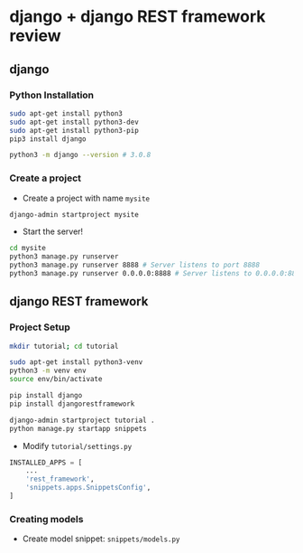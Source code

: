 # django + django REST framework review

## django

### Python Installation

```bash
sudo apt-get install python3
sudo apt-get install python3-dev
sudo apt-get install python3-pip
pip3 install django
```

```bash
python3 -m django --version # 3.0.8
```

### Create a project

- Create a project with name `mysite`

```bash
django-admin startproject mysite
```

- Start the server!

```bash
cd mysite
python3 manage.py runserver
python3 manage.py runserver 8888 # Server listens to port 8888
python3 manage.py runserver 0.0.0.0:8888 # Server listens to 0.0.0.0:8888
```

## django REST framework

### Project Setup

```bash
mkdir tutorial; cd tutorial

sudo apt-get install python3-venv
python3 -m venv env
source env/bin/activate

pip install django
pip install djangorestframework

django-admin startproject tutorial .
python manage.py startapp snippets
```

- Modify `tutorial/settings.py`

```python
INSTALLED_APPS = [
    ...
    'rest_framework',
    'snippets.apps.SnippetsConfig',
]
```

### Creating models

- Create model snippet: `snippets/models.py`